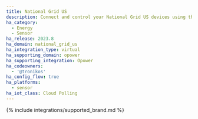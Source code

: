 ```yaml
---
title: National Grid US
description: Connect and control your National Grid US devices using the Opower integration
ha_category:
  - Energy
  - Sensor
ha_release: 2023.8
ha_domain: national_grid_us
ha_integration_type: virtual
ha_supporting_domain: opower
ha_supporting_integration: Opower
ha_codeowners:
  - '@tronikos'
ha_config_flow: true
ha_platforms:
  - sensor
ha_iot_class: Cloud Polling
---
```


{% include integrations/supported_brand.md %}
